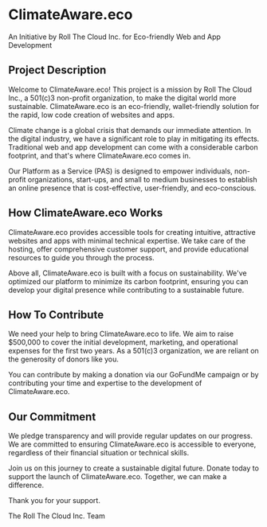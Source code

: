 # ClimateAware.eco

An Initiative by Roll The Cloud Inc. for Eco-friendly Web and App Development

## Project Description
 
Welcome to ClimateAware.eco! This project is a mission by Roll The Cloud Inc., a 501(c)3 non-profit organization, to make the digital world more sustainable. ClimateAware.eco is an eco-friendly, wallet-friendly solution for the rapid, low code creation of websites and apps.

Climate change is a global crisis that demands our immediate attention. In the digital industry, we have a significant role to play in mitigating its effects. Traditional web and app development can come with a considerable carbon footprint, and that's where ClimateAware.eco comes in.

Our Platform as a Service (PAS) is designed to empower individuals, non-profit organizations, start-ups, and small to medium businesses to establish an online presence that is cost-effective, user-friendly, and eco-conscious.

## How ClimateAware.eco Works
 
ClimateAware.eco provides accessible tools for creating intuitive, attractive websites and apps with minimal technical expertise. We take care of the hosting, offer comprehensive customer support, and provide educational resources to guide you through the process.

Above all, ClimateAware.eco is built with a focus on sustainability. We've optimized our platform to minimize its carbon footprint, ensuring you can develop your digital presence while contributing to a sustainable future.

## How To Contribute
 
We need your help to bring ClimateAware.eco to life. We aim to raise $500,000 to cover the initial development, marketing, and operational expenses for the first two years. As a 501(c)3 organization, we are reliant on the generosity of donors like you.

You can contribute by making a donation via our GoFundMe campaign or by contributing your time and expertise to the development of ClimateAware.eco.


## Our Commitment
 
We pledge transparency and will provide regular updates on our progress. We are committed to ensuring ClimateAware.eco is accessible to everyone, regardless of their financial situation or technical skills.

Join us on this journey to create a sustainable digital future. Donate today to support the launch of ClimateAware.eco. Together, we can make a difference.

Thank you for your support.

The Roll The Cloud Inc. Team
